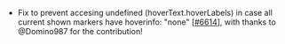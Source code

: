 - Fix to prevent accesing undefined (hoverText.hoverLabels) in case all current shown markers have hoverinfo: "none" [[#6614](https://github.com/plotly/plotly.js/issues/6614)],
   with thanks to @Domino987 for the contribution!
